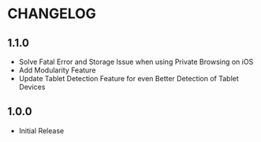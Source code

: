 # CHANGELOG
 

## 1.1.0
- Solve Fatal Error and Storage Issue when using Private Browsing on iOS
- Add Modularity Feature
- Update Tablet Detection Feature for even Better Detection of Tablet Devices 

## 1.0.0
- Initial Release 
